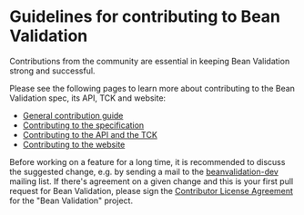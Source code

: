 Guidelines for contributing to Bean Validation
====

Contributions from the community are essential in keeping Bean Validation strong and successful.

Please see the following pages to learn more about contributing to the Bean Validation spec, its API, TCK and website:

* [General contribution guide](http://beanvalidation.org/contribute/)
* [Contributing to the specification](http://beanvalidation.org/contribute/specification/)
* [Contributing to the API and the TCK](http://beanvalidation.org/contribute/coding)
* [Contributing to the website](http://beanvalidation.org/contribute/site)

Before working on a feature for a long time, it is recommended to discuss the suggested change,
e.g. by sending a mail to the [beanvalidation-dev](http://lists.jboss.org/pipermail/beanvalidation-dev/) mailing list.
If there's agreement on a given change and this is your first pull request for Bean Validation,
please sign the [Contributor License Agreement](https://cla.jboss.org/) for the "Bean Validation" project.

